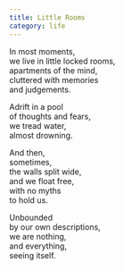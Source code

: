 ```yaml
---
title: Little Rooms
category: life
---
```

In most moments,  
we live in little locked rooms,  
apartments of the mind,  
cluttered with memories  
and judgements.

Adrift in a pool  
of thoughts and fears,  
we tread water,  
almost drowning. 

And then,   
sometimes,  
the walls split wide,  
and we float free,  
with no myths   
to hold us.

Unbounded   
by our own descriptions,  
we are nothing,  
and everything,  
seeing itself.
